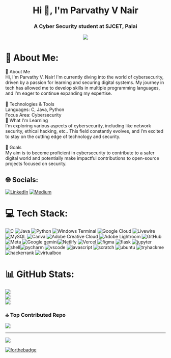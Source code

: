 <h1 align="center">Hi 👋, I'm Parvathy V Nair</h1>
<h3 align="center">A Cyber Security student at SJCET, Palai</h3>


<div align="center">
  <img src="https://profile-counter.glitch.me/parv-nair/count.svg?"  />
</div>



# 💫 About Me:
👋 About Me<br>Hi, I'm Parvathy V. Nair! I'm currently diving into the world of cybersecurity, driven by a passion for learning and securing digital systems. My journey in tech has allowed me to develop skills in multiple programming languages, and I'm eager to continue expanding my expertise.<br><br>🔧 Technologies & Tools<br>Languages: C, Java, Python<br>Focus Area: Cybersecurity<br>🌱 What I'm Learning<br>I'm exploring various aspects of cybersecurity, including  like network security, ethical hacking, etc.. This field constantly evolves, and I’m excited to stay on the cutting edge of technology and security.<br><br>🚀 Goals<br>My aim is to become proficient in cybersecurity to contribute to a safer digital world and potentially make impactful contributions to open-source projects focused on security.


## 🌐 Socials:
[![LinkedIn](https://img.shields.io/badge/LinkedIn-%230077B5.svg?logo=linkedin&logoColor=white)](https://linkedin.com/in/https://www.linkedin.com/in/parvathy-v-n-497867222/) [![Medium](https://img.shields.io/badge/Medium-12100E?logo=medium&logoColor=white)](https://medium.com/@medium.com/@parv-nair) 

# 💻 Tech Stack:
![C](https://img.shields.io/badge/c-%2300599C.svg?style=for-the-badge&logo=c&logoColor=white) ![Java](https://img.shields.io/badge/java-%23ED8B00.svg?style=for-the-badge&logo=openjdk&logoColor=white) ![Python](https://img.shields.io/badge/python-3670A0?style=for-the-badge&logo=python&logoColor=ffdd54) ![Windows Terminal](https://img.shields.io/badge/Windows%20Terminal-%234D4D4D.svg?style=for-the-badge&logo=windows-terminal&logoColor=white) ![Google Cloud](https://img.shields.io/badge/GoogleCloud-%234285F4.svg?style=for-the-badge&logo=google-cloud&logoColor=white) ![Livewire](https://img.shields.io/badge/livewire-%234e56a6.svg?style=for-the-badge&logo=livewire&logoColor=white) ![MySQL](https://img.shields.io/badge/mysql-4479A1.svg?style=for-the-badge&logo=mysql&logoColor=white) ![Canva](https://img.shields.io/badge/Canva-%2300C4CC.svg?style=for-the-badge&logo=Canva&logoColor=white) ![Adobe Creative Cloud](https://img.shields.io/badge/Adobe%20Creative%20Cloud-DA1F26.svg?style=for-the-badge&logo=Adobe%20Creative%20Cloud&logoColor=white) ![Adobe Lightroom](https://img.shields.io/badge/Adobe%20Lightroom-31A8FF.svg?style=for-the-badge&logo=Adobe%20Lightroom&logoColor=white) ![GitHub](https://img.shields.io/badge/github-%23121011.svg?style=for-the-badge&logo=github&logoColor=white) ![Meta](https://img.shields.io/badge/Meta-%230467DF.svg?style=for-the-badge&logo=Meta&logoColor=white) ![Google gemini](https://img.shields.io/badge/Google%20Gemini-8E75B2?style=for-the-badge&logo=googlegemini&logoColor=white)![Netlify](https://img.shields.io/badge/Netlify-00C7B7?style=for-the-badge&logo=netlify&logoColor=white) ![Vercel](https://img.shields.io/badge/Vercel-000000?style=for-the-badge&logo=vercel&logoColor=white) ![figma](https://img.shields.io/badge/Figma-F24E1E?style=for-the-badge&logo=figma&logoColor=white) ![flask](https://img.shields.io/badge/Flask-000000?style=for-the-badge&logo=flask&logoColor=white) ![jupyter](https://img.shields.io/badge/Jupyter-F37626.svg?&style=for-the-badge&logo=Jupyter&logoColor=white) ![shell](https://img.shields.io/badge/Shell_Script-121011?style=for-the-badge&logo=gnu-bash&logoColor=white)![pycharm](	https://img.shields.io/badge/PyCharm-000000.svg?&style=for-the-badge&logo=PyCharm&logoColor=white) ![vscode](https://img.shields.io/badge/VSCode-0078D4?style=for-the-badge&logo=visual%20studio%20code&logoColor=white) ![javascript](https://img.shields.io/badge/JavaScript-323330?style=for-the-badge&logo=javascript&logoColor=F7DF1E) ![scratch](https://img.shields.io/badge/Scratch-4D97FF?style=for-the-badge&logo=Scratch&logoColor=white) ![ubuntu](https://img.shields.io/badge/Ubuntu-E95420?style=for-the-badge&logo=ubuntu&logoColor=white) ![tryhackme](https://img.shields.io/badge/TryHackMe-212C42?style=for-the-badge&logo=TryHackMe&logoColor=white) ![hackerrank](https://img.shields.io/badge/-Hackerrank-2EC866?style=for-the-badge&logo=HackerRank&logoColor=white) ![virtualbox](https://img.shields.io/badge/VirtualBox-21416b?style=for-the-badge&logo=VirtualBox&logoColor=white)
# 📊 GitHub Stats:
![](https://github-readme-stats.vercel.app/api?username=parv-nair&theme=dark&hide_border=false&include_all_commits=true&count_private=true)<br/>
![](https://github-readme-streak-stats.herokuapp.com/?user=parv-nair&theme=dark&hide_border=false)<br/>
![](https://github-readme-stats.vercel.app/api/top-langs/?username=parv-nair&theme=dark&hide_border=false&include_all_commits=true&count_private=true&layout=compact)

### 🔝 Top Contributed Repo
![](https://github-contributor-stats.vercel.app/api?username=parv-nair&limit=5&theme=dark&combine_all_yearly_contributions=true)

---
[![](https://visitcount.itsvg.in/api?id=parv-nair&icon=0&color=1)](https://visitcount.itsvg.in)

[![forthebadge](https://forthebadge.com/images/featured/featured-built-with-love.svg)](https://forthebadge.com)






